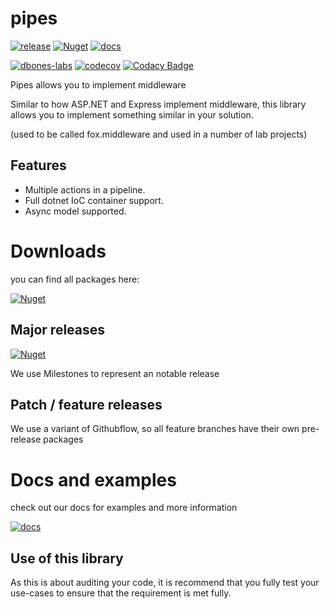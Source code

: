 # pipes

[![release](https://img.shields.io/github/v/release/dbones-labs/dbones.pipes?logo=nuget)](https://github.com/dbones-labs/dbones.pipes/releases) [![Nuget](https://img.shields.io/badge/nuget-pipes-blue)](https://github.com/orgs/dbones-labs/packages?repo_name=pipes)
[![docs](https://img.shields.io/badge/docs-pipes-blue)](https://dbones-labs.github.io/dbones.pipes/)

[![dbones-labs](https://circleci.com/gh/dbones-labs/dbones.pipes.svg?style=shield)](https://app.circleci.com/pipelines/github/dbones-labs/dbones.pipes) 
[![codecov](https://codecov.io/gh/dbones-labs/dbones.pipes/branch/master/graph/badge.svg?token=0AE8TL5PR3)](undefined)
[![Codacy Badge](https://app.codacy.com/project/badge/Grade/fd426474c7b84cd7b8cd2f47d9d8eeb9)](https://www.codacy.com/gh/dbones-labs/dbones.pipes/dashboard?utm_source=github.com&amp;utm_medium=referral&amp;utm_content=dbones-labs/dbones.pipes&amp;utm_campaign=Badge_Grade)


Pipes allows you to implement middleware

Similar to how  ASP.NET and Express implement middleware, this library allows you to implement something similar in your solution.

(used to be called fox.middleware and used in a number of lab projects)

## Features

- Multiple actions in a pipeline.
- Full dotnet IoC container support.
- Async model supported.

# Downloads

you can find all packages here:

[![Nuget](https://img.shields.io/badge/nuget-pipes-blue)](https://github.com/orgs/dbones-labs/packages?repo_name=pipes)


## Major releases

[![Nuget](https://img.shields.io/github/v/release/dbones-labs/dbones.pipes?logo=nuget)](https://github.com/dbones-labs/dbones.pipes/releases)

We use Milestones to represent an notable release


## Patch / feature releases

We use a variant of Githubflow, so all feature branches have their own pre-release packages



# Docs and examples

check out our docs for examples and more information

[![docs](https://img.shields.io/badge/docs-pipes-blue)](https://dbones-labs.github.io/dbones.pipes/)

## Use of this library

As this is about auditing your code, it is recommend that you fully test your use-cases to ensure that the requirement is met fully.
